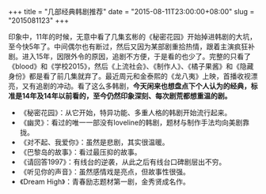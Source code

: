 +++
title = "几部经典韩剧推荐"
date = "2015-08-11T23:00:00+08:00"
slug = "2015081123"
+++

印象中，11年的时候，无意中看了几集玄彬的《秘密花园》开始掉进韩剧的大坑，至今快5年了。中间偶尔也有断过，然后又因为某部剧重拾热情，跟着主演疯狂补剧。进入15年，因限外令的原因，追剧不方便，于是看的也少了。完整的只看了《blood》和《学校2015》，然后《上流社会》、《制作人》、《橘子果酱》和《隐藏身份》都是看了前几集就弃了。最近周元和金泰熙的《龙八夷》上映，首播收视漂亮，又有追剧的冲动。看了这么多韩剧，**今天闲来也想盘点下个人认为的经典，标准是14年及14年以前看的，至今仍然印象深刻、每次剧荒都想重温的剧。**

* 《秘密花园》：从它开始，特异功能、多重人格的韩剧开始流行起来。
* 《幽灵》：看过的唯一一部没有loveline的韩剧，题材与制作手法均向美剧靠拢。
* 《对不起、我爱你》：虽然是悲剧，其实很温暖。
* 《巴黎岛的故事》：看过最压抑的故事。
* 《请回答1997》：有线台的逆袭，从此之后有线台口碑剧层出不穷。
* 《听见你的声音》：虽然感情戏是亮点，但故事性很强。
* 《Dream High》：青春励志题材第一剧，金秀贤成名作。

